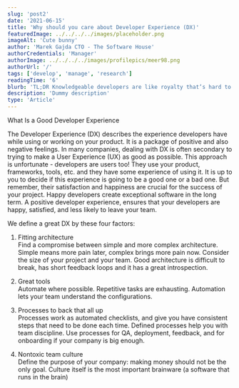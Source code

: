 ```yaml
---
slug: 'post2'
date: '2021-06-15'
title: 'Why should you care about Developer Experience (DX)'
featuredImage: ../../../../images/placeholder.png
imageAlt: 'Cute bunny'
author: 'Marek Gajda CTO - The Software House'
authorCredentials: 'Manager'
authorImage: ../../../../images/profilepics/meer98.png
authorUrl: '/'
tags: ['develop', 'manage', 'research']
readingTime: '6'
blurb: 'TL;DR Knowledgeable developers are like royalty that’s hard to please. But they’re irreplaceable. Yes, you can substitute employees, but if they’re less skilled, you might end up with costly refactoring. If you value the experienced team you have, consider working on what’s called the developer experience to keep them eager and comfortable.'
description: 'Dummy description'
type: 'Article'
---
```


What Is a Good Developer Experience

The Developer Experience (DX) describes the experience developers have while using or working on your product. It is a package of positive and also negative feelings. In many companies, dealing with DX is often secondary to trying to make a User Experience (UX) as good as possible. This approach is unfortunate - developers are users too! They use your product, frameworks, tools, etc. and they have some experience of using it. It is up to you to decide if this experience is going to be a good one or a bad one. But remember, their satisfaction and happiness are crucial for the success of your project. Happy developers create exceptional software in the long term. A positive developer experience, ensures that your developers are happy, satisfied, and less likely to leave your team.

We define a great DX by these four factors:

1. Fitting architecture  
   Find a compromise between simple and more complex architecture. Simple means more pain later, complex brings more pain now. Consider the size of your project and your team. Good architecture is difficult to break, has short feedback loops and it has a great introspection.

2. Great tools  
   Automate where possible. Repetitive tasks are exhausting. Automation lets your team understand the configurations.

3. Processes to back that all up  
   Processes work as automated checklists, and give you have consistent steps that need to be done each time. Defined processes help you with team discipline. Use processes for QA, deployment, feedback, and for onboarding if your company is big enough.

4. Nontoxic team culture  
   Define the purpose of your company: making money should not be the only goal. Culture itself is the most important brainware (a software that runs in the brain)
